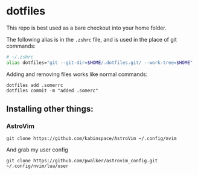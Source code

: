 # dotfiles

This repo is best used as a bare checkout into your home folder.

The following alias is in the `.zshrc` file, and is used in the place of git commands:

```zsh
# ~/.zshrc
alias dotfiles="git --git-dir=$HOME/.dotfiles.git/ --work-tree=$HOME"
```

Adding and removing files works like normal commands:

```
dotfiles add .somerrc
dotfiles commit -m "added .somerc"
```

## Installing other things:

### AstroVim

```
git clone https://github.com/kabinspace/AstroVim ~/.config/nvim
```

And grab my user config

```
git clone https://github.com/pwalker/astrovim_config.git ~/.config/nvim/lua/user
```

